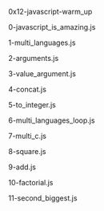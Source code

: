 0x12-javascript-warm_up

0-javascript_is_amazing.js

1-multi_languages.js

2-arguments.js

3-value_argument.js

4-concat.js

5-to_integer.js

6-multi_languages_loop.js

7-multi_c.js

8-square.js

9-add.js

10-factorial.js

11-second_biggest.js


